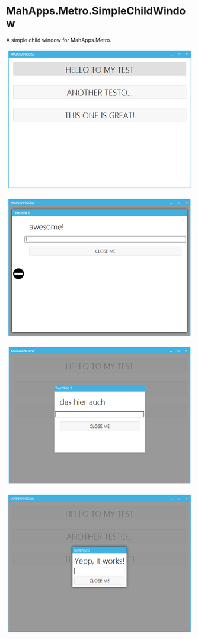 # MahApps.Metro.SimpleChildWindow

A simple child window for MahApps.Metro.

![](./screenshots/2014-12-13_23h45_36.png)  

![](./screenshots/2014-12-13_23h46_00.png)  

![](./screenshots/2014-12-13_23h46_16.png)  

![](./screenshots/2014-12-13_23h46_32.png)  

